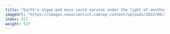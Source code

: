```yaml
---
title: "Earth's algae and moss could survive under the light of another star"
imageUrl: "https://images.newscientist.com/wp-content/uploads/2022/09/21155126/SEI_126326194.jpg?width=600"
index: 527
weight: 527
---
```

